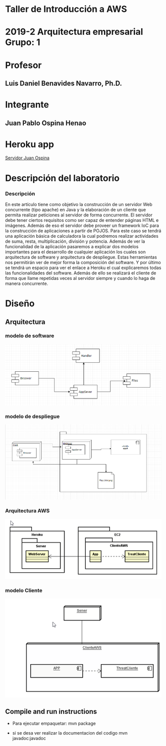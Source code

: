 # Taller de Introducción a AWS
# 2019-2  Arquitectura empresarial Grupo: 1

# Profesor
## Luis Daniel Benavides Navarro, Ph.D. 

# Integrante
## Juan Pablo Ospina Henao

# Heroku app
[Servidor Juan Ospina](https://salty-river-29279.herokuapp.com/)






# Descripción del laboratorio
### Descripción 

En este artículo tiene como objetivo la construcción de un servidor Web concurrente (tipo apache) en Java y 
la elaboración de un cliente que permita realizar peticiones al servidor de forma concurrente. El servidor 
debe tener ciertos requisitos como ser capaz de entender páginas HTML e imágenes. Además de eso el servidor 
debe proveer un framework IoC para la construcción de aplicaciones a partir de POJOS. Para este caso se tendrá
 una aplicación básica de calculadora la cual podremos realizar actividades de suma, resta, multiplicación, 
 división y potencia. Además de ver la funcionalidad de la aplicación pasaremos a explicar dos modelos 
 importantes para el desarrollo de cualquier aplicación los cuales son arquitectura de software y arquitectura
  de despliegue. Estas herramientas nos permitirán ver de mejor forma la composición 
 del software. Y por último se tendrá un espacio para ver el enlace a Heroku el cual explicaremos todas las 
 funcionalidades del software. Además de ello se realizará el cliente de forma que llame repetidas veces al servidor 
 siempre y cuando lo haga de manera concurrente.

# Diseño
## Arquitectura
### modelo de software
![](img/modeloSoftware.png)
### modelo de despliegue
![](img/modeloDespliegue.PNG)

### Arquitectura AWS
![](img/modeloAWS.png)

### modelo Cliente
![](img/cliente.png)

## Compile and run instructions

* Para ejecutar empaquetar:
mvn package

* si se desa ver realizar la documentacion del codigo
mvn javadoc:javadoc




